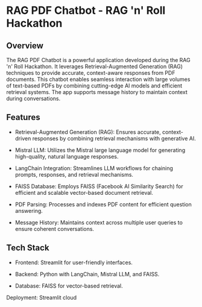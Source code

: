 # RAG PDF Chatbot - RAG 'n' Roll Hackathon

## Overview

The RAG PDF Chatbot is a powerful application developed during the RAG 'n' Roll Hackathon. It leverages Retrieval-Augmented Generation (RAG) techniques to provide accurate, context-aware responses from PDF documents. This chatbot enables seamless interaction with large volumes of text-based PDFs by combining cutting-edge AI models and efficient retrieval systems. The app supports message history to maintain context during conversations.

## Features

- Retrieval-Augmented Generation (RAG): Ensures accurate, context-driven responses by combining retrieval mechanisms with generative AI.

- Mistral LLM: Utilizes the Mistral large language model for generating high-quality, natural language responses.

- LangChain Integration: Streamlines LLM workflows for chaining prompts, responses, and retrieval mechanisms.

- FAISS Database: Employs FAISS (Facebook AI Similarity Search) for efficient and scalable vector-based document retrieval.

- PDF Parsing: Processes and indexes PDF content for efficient question answering.

- Message History: Maintains context across multiple user queries to ensure coherent conversations.

## Tech Stack

- Frontend: Streamlit for user-friendly interfaces.

- Backend: Python with LangChain, Mistral LLM, and FAISS.

- Database: FAISS for vector-based retrieval.

Deployment: Streamlit cloud
